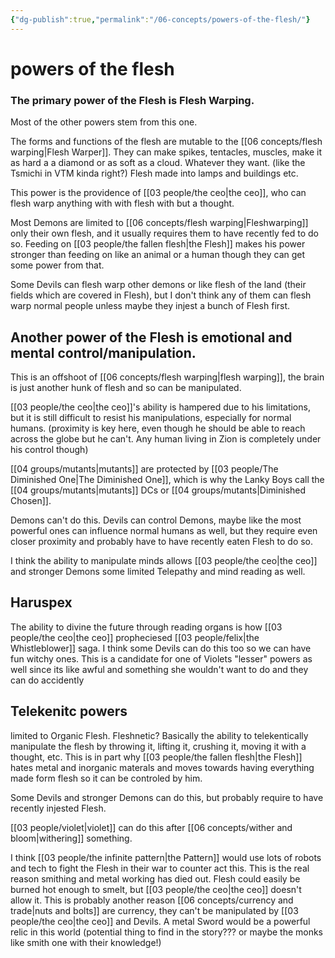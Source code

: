 ```yaml
---
{"dg-publish":true,"permalink":"/06-concepts/powers-of-the-flesh/"}
---
```


# powers of the flesh

### The primary power of the Flesh is Flesh Warping. 

Most of the other powers stem from this one. 

The forms  and functions of the flesh are mutable to the [[06 concepts/flesh warping\|Flesh Warper]].  They can make spikes, tentacles, muscles, make it as hard a a diamond or as soft as a cloud. Whatever they want.  (like the Tsmichi in VTM kinda right?)  Flesh made into lamps and buildings etc.  

This power is the providence of [[03 people/the ceo\|the ceo]], who can flesh warp anything with with flesh with but a thought.  

Most Demons are limited to [[06 concepts/flesh warping\|Fleshwarping]] only their own flesh, and it usually requires them to have recently fed to do so.  Feeding on [[03 people/the fallen flesh\|the Flesh]] makes his power stronger than feeding on like an animal or a human though they can get some power from that.

Some Devils can flesh warp other demons or like flesh of the land (their fields which are covered in Flesh), but I don't think any of them can flesh warp normal people unless maybe they injest a bunch of Flesh first.

## Another power of the Flesh is emotional and mental control/manipulation.  

This is an offshoot of [[06 concepts/flesh warping\|flesh warping]], the brain is just another hunk of flesh and so can be manipulated. 

 [[03 people/the ceo\|the ceo]]'s ability is hampered due to his limitations, but it is still difficult to resist his manipulations, especially for normal humans.  (proximity is key here, even though he should be able to reach across the globe but he can't. Any human living in Zion is completely under his control though) 

[[04 groups/mutants\|mutants]] are protected by [[03 people/The Diminished One\|The Diminished One]], which is why the Lanky Boys call the [[04 groups/mutants\|mutants]]  DCs or [[04 groups/mutants\|Diminished Chosen]].

Demons can't do this.  Devils can control Demons, maybe like the most powerful ones can influence normal humans as well, but they require even closer proximity and probably have to have recently eaten Flesh to do so.

I think the ability to manipulate minds allows [[03 people/the ceo\|the ceo]] and stronger Demons some limited Telepathy and mind reading as well.

## Haruspex

The ability to divine the future through reading organs is how [[03 people/the ceo\|the ceo]] propheciesed [[03 people/felix\|the Whistleblower]] saga.  I think some Devils can do this too so we can have fun witchy ones.  This is a candidate for one of Violets "lesser" powers as well since its like awful and something she wouldn't want to do and they can do accidently

## Telekenitc powers 

limited to Organic Flesh. Fleshnetic? Basically the ability to telekentically manipulate the flesh by throwing it, lifting it, crushing it, moving it with a thought, etc.   This is in part why [[03 people/the fallen flesh\|the Flesh]] hates metal and inorganic materals and moves towards having everything made form flesh so it can be controled by him.  

Some Devils and stronger Demons can do this, but probably require to have recently injested Flesh.  

[[03 people/violet\|violet]] can do this after [[06 concepts/wither and bloom\|withering]] something.

I think [[03 people/the infinite pattern\|the Pattern]] would use lots of robots and tech to fight the Flesh in their war to counter act this.  This is the real reason smithing and metal working has died out.  Flesh could easily be burned hot enough to smelt, but [[03 people/the ceo\|the ceo]] doesn't allow it.  This is probably another reason [[06 concepts/currency and trade\|nuts and bolts]] are currency, they can't be manipulated by [[03 people/the ceo\|the ceo]] and Devils.  A metal Sword would be a powerful relic in this world (potential thing to find in the story??? or maybe the monks like smith one with their knowledge!)